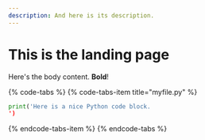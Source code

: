 ```yaml
---
description: And here is its description.
---
```


# This is the landing page

Here's the body content. **Bold**!

{% code-tabs %}
{% code-tabs-item title="myfile.py" %}
```python
print('Here is a nice Python code block.')
```
{% endcode-tabs-item %}
{% endcode-tabs %}



